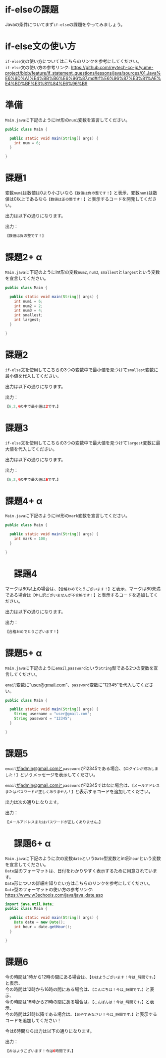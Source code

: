 # if-elseの課題

Javaの条件についてまず`if-else`の課題をやってみましょう。  

# if-else文の使い方

`if-else`文の使い方についてはこちらのリンクを参考にしてください。  
`if-else`文の使い方の参考リンク: <https://github.com/reytech-co-jp/yume-project/blob/feature/if_statement_questions/lessons/java/sources/01.Java%E6%9D%A1%E4%BB%B6%E6%96%87.md#if%E6%96%87%E3%81%AE%E4%BD%BF%E3%81%84%E6%96%B9>

# 準備

`Main.java`に下記のようにint形の`num1`変数を宣言してください。  

```java
public class Main {

  public static void main(String[] args) {
    int num = 6;
  }

}
```

# 課題1

変数`num1`は数値は0より小さいなら`【数値は負の整です！】`と表示、変数`num1`は数値は0以上であるなら`【数値は正の整です！】`と表示するコードを開発してください。  

出力は以下の通りになります。  

出力：

```java
【数値は負の整です！】
```

# 課題2+ α

`Main.java`に下記のようにint形の変数`num2`, `num3`, `smallest`と`largest`という変数を宣言してください。  

```java
public class Main {

  public static void main(String[] args) {
    int num1 = 6;
    int num2 = 2;
    int num3 = 4;
    int smallest;
    int largest;
  }

}
```

# 課題2

`if-else`文を使用してこちらの3つの変数中で最小値を見つけて`smallest`変数に最小値を代入してください。

出力は以下の通りになります。

出力：

```java
【6,2,4の中で最小値は2です。】
```

# 課題3

`if-else`文を使用してこちらの3つの変数中で最大値を見つけて`largest`変数に最大値を代入してください。

出力は以下の通りになります。

出力：

```java
【6,2,4の中で最大値は6です。】
```

# 課題4+ α

`Main.java`に下記のようにint形の`mark`変数を宣言してください。

```java
public class Main {

  public static void main(String[] args) {
    int mark = 100;
  }

}
```

# 　課題4

マークは80以上の場合は、`【合格おめでとうございます！】`と表示、マークは80未満である場合は`【申し訳ございませんが不合格です！】`と表示するコードを追加してください。

出力は以下の通りになります。

出力：

```java
【合格おめでとうございます！】
```

# 課題5+ α

`Main.java`に下記のように`email`,`password`という`String`型である2つの変数を宣言してください。

`email`変数に”user@gmail.com”、`password`変数に”12345”を代入してください。

```java
public class Main {

  public static void main(String[] args) {
    String username = "user@gmail.com";
    String password = "12345";
  }

}
```

# 課題5

`email`がadmin@gmail.comと`password`が12345である場合、`【ログインが成功しました！】`というメッセージを表示してください。  

`email`がadmin@gmail.comと`password`が12345ではなに場合は、`【メールアドレスまたはパスワードが正しくありません！】`と表示するコードを追加してください。  

出力は次の通りになります。  

出力：

```java
【メールアドレスまたはパスワードが正しくありません。】
```

# 　課題6+ α

`Main.java`に下記のように次の変数`date`という`Date`型変数とint形`hour`という変数を宣言してください。  
`Date`型のフォーマットは、日付をわかりやすく表示するために用意されています。  
`Date`形についの詳細を知りたい方はこちらのリンクを参考にしてください。  
`Date`型のフォーマットの使い方の参考リンク: <https://www.w3schools.com/java/java_date.asp>

```java
import java.util.Date;
public class Main {

  public static void main(String[] args) {
    Date date = new Date();
    int hour = date.getHour();
  }

}
```

# 課題6

今の時間は1時から12時の間にある場合は、`【おはようございます！今は_時間です。】`と表示、  
今の時間は12時から16時の間にある場合は、`【こんにちは！今は_時間です。】`と表示、  
今の時間は16時から21時の間にある場合は、`【こんばんは！今は_時間です。】`と表示、  
今の時間は21時以降である場合は、`【おやすみなさい！今は_時間です。】`と表示するコードを追加してください！  

今は6時間なら出力は以下の通りになります。  

出力：

```java
【おはようございます！今は6時間です。】
```
